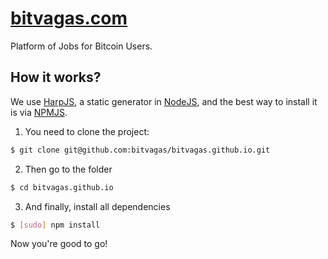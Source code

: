 # [bitvagas.com](http://bitvagas.com)

Platform of Jobs for Bitcoin Users.

## How it works?

We use [HarpJS](http://harpjs.com/), a static generator in [NodeJS](http://nodejs.org/), and the best way to install it is via [NPMJS](http://npmjs.org/).

1. You need to clone the project:

```sh
$ git clone git@github.com:bitvagas/bitvagas.github.io.git
```

2. Then go to the folder

```sh
$ cd bitvagas.github.io
```

3. And finally, install all dependencies

```sh
$ [sudo] npm install
```

Now you're good to go!
